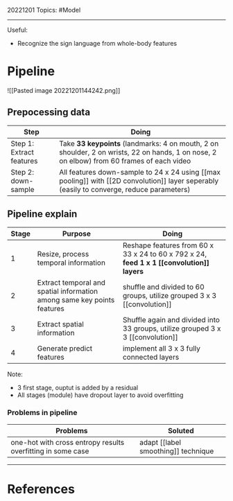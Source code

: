 20221201
Topics: #Model 

---
Useful:
- Recognize the sign language from whole-body features

# Pipeline
![[Pasted image 20221201144242.png]]

## Prepocessing data
| Step | Doing|
| --- | --- |
| Step 1: Extract features | Take **33 keypoints** (landmarks: 4 on mouth, 2 on shoulder, 2 on wrists, 22 on hands, 1 on nose, 2 on elbow) from 60 frames of each video |
| Step 2: down-sample | All features down-sample to 24 x 24 using [[max pooling]] with [[2D convolution]] layer seperably (easily to converge, reduce parameters)

## Pipeline explain
| Stage| Purpose | Doing|
| --- | --- | --- |
| 1 | Resize, process temporal information| Reshape features from 60 x 33 x 24 to 60 x 792 x 24, **feed 1 x 1 [[convolution]] layers**|
| 2 | Extract temporal and spatial information among same key points features | shuffle and divided to 60 groups, utilize grouped 3 x 3 [[convolution]] |
| 3 | Extract spatial information | Shuffle again and divided into 33 groups, utilize grouped 3 x 3 [[convolution]]| 
| 4 | Generate predict features| implement all 3 x 3 fully connected layers|
Note:
- 3 first stage, ouptut is added by a residual
- All stages (module) have dropout layer to avoid overfitting
### Problems in pipeline
| Problems| Soluted |
| --- | --- |
| one-hot with cross entropy results overfitting in some case| adapt [[label smoothing]] technique|



---
# References
